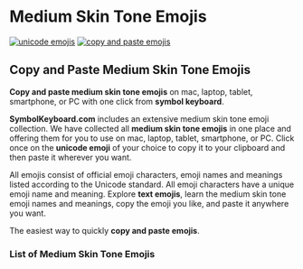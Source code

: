 # Medium Skin Tone Emojis
[![unicode emojis](https://img.shields.io/badge/github-emojis-green.svg)](https://github.com/symbolkeyboard/emojis)
[![copy and paste emojis](https://img.shields.io/badge/source-symbolkeyboad.com-orange.svg)](https://symbolkeyboard.com)
## Copy and Paste Medium Skin Tone Emojis

**Copy and paste medium skin tone emojis** on mac, laptop, tablet, smartphone, or PC with one click from **symbol keyboard**.

**SymbolKeyboard.com** includes an extensive medium skin tone emoji collection. We have collected all **medium skin tone emojis** in one place and offering them for you to use on mac, laptop, tablet, smartphone, or PC. Click once on the **unicode emoji** of your choice to copy it to your clipboard and then paste it wherever you want.

All emojis consist of official emoji characters, emoji names and meanings listed according to the Unicode standard. All emoji characters have a unique emoji name and meaning. Explore **text emojis**, learn the medium skin tone emoji names and meanings, copy the emoji you like, and paste it anywhere you want.

The easiest way to quickly **copy and paste emojis**.
### List of Medium Skin Tone Emojis
